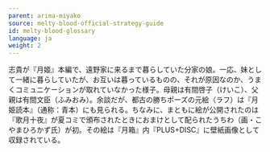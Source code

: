 ```yaml
---
parent: arima-miyako
source: melty-blood-official-strategy-guide
id: melty-blood-glossary
language: ja
weight: 2
---
```


志貴が『月姬』本編で、遠野家に来るまで暮らしていた分家の娘。一応、妹として一緒に暮らしていたが、お互いは暮っているものの、それが原因なのか、うまくコミュニケーションが取れていなかった様子。母親は有間啓子（けいこ）、父親は有間文臣（ふみおみ）。余談だが、都古の勝ちポーズの元絵（ラフ）は『月姫読本』（通称：青本）にも見られる。ちなみに、まともに絵が公開されたのは『歌月十夜』が夏コミで頒布されたときにおまけとして配られたうちわ（画・こやまひろかず氏）が初。その絵は『月箱』内『PLUS+DISC』に壁紙画像として収録されている。
